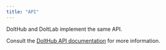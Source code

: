 ```yaml
---
title: "API"
---
```


DoltHub and DoltLab implement the same API.

Consult the [DoltHub API documentation](https://docs.dolthub.com/products/dolthub/api) for more information.
